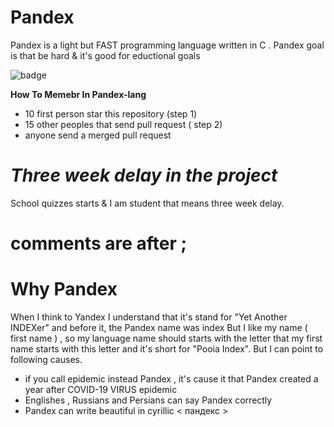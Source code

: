 # Pandex
Pandex is a light but FAST programming language written in C . Pandex goal is that be hard &amp; it's good for eductional goals 

![badge](https://tokei.rs/b1/github/Pandex-lang/Pandex-release)

**How To Memebr In Pandex-lang**
* 10 first person star this repository (step 1)
* 15 other peoples that send pull request ( step 2)
* anyone send a merged pull request

# ***Three week delay in the project***

School quizzes starts & I am student that means three week delay.

# comments are after ;

# Why Pandex
When I think to Yandex I understand that it's stand for "Yet Another INDEXer"
and before it, the Pandex name was index But I like my name ( first name ) ,
so my language name should starts with the letter that my first name starts
with this letter and it's short for "Pooia Index".
But I can point to following causes.
* if you call epidemic instead Pandex , it's cause it that Pandex created a year after COVID-19 VIRUS epidemic
* Englishes , Russians and Persians can say Pandex correctly
* Pandex can write beautiful in cyrillic < пандекс >
